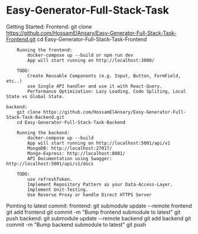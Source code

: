 # Easy-Generator-Full-Stack-Task

Getting Started:
    Frontend:
        git clone https://github.com/HossamElAnsary/Easy-Generator-Full-Stack-Task-Frontend.git
        cd Easy-Generator-Full-Stack-Task-Frontend
        
        Running the frontend:
            docker-compose up --build or npm run dev
            App will start running on http://localhost:3000/

        TODO:
            Create Reusable Components (e.g. Input, Button, FormField, etc..)
            use Single API handler and use it with React-Query.
            Performance Optimization: Lazy Loading, Code Spliting, Local State vs Global State.

    backend:
        git clone https://github.com/HossamElAnsary/Easy-Generator-Full-Stack-Task-Backend.git
        cd Easy-Generator-Full-Stack-Task-Backend

        Running the backend:
            docker-compose up --build
            App will start running on http://localhost:5001/api/v1
            MongoDB: http://localhost:27017/
            Mongo-Express: http://localhost:8081/
            API Documentation using Swagger: http://localhost:5001/api/v1/docs
        
        TODO:
            use refreshToken.
            Implement Repository Pattern as your Data-Access-Layer.
            Implement Unit-Testing.
            Use Reverse Proxy or handle Direct HTTPS Server

Pointing to latest commit:
    frontend:
        git submodule update --remote frontend
        git add frontend
        git commit -m "Bump frontend submodule to latest"
        git push
    backend:
        git submodule update --remote backend
        git add backend
        git commit -m "Bump backend submodule to latest"
        git push
